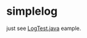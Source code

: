 # simplelog

just see [LogTest.java](src/test/java/com/github/immueggpain/simplelog/LogTest.java) eample.
